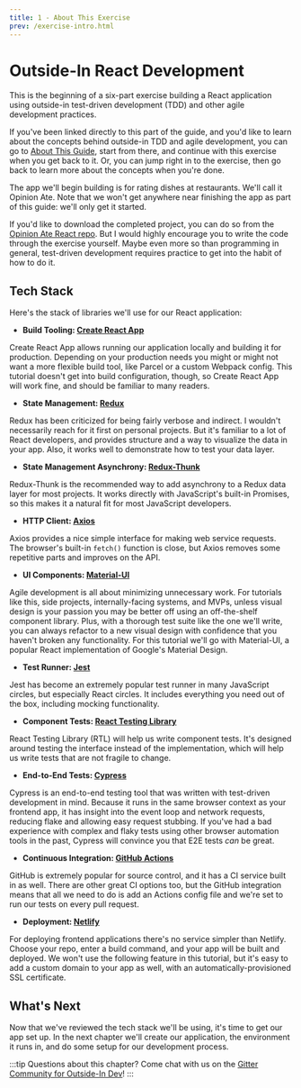 ```yaml
---
title: 1 - About This Exercise
prev: /exercise-intro.html
---
```


# Outside-In React Development

This is the beginning of a six-part exercise building a React application using outside-in test-driven development (TDD) and other agile development practices.

If you've been linked directly to this part of the guide, and you'd like to learn about the concepts behind outside-in TDD and agile development, you can go to [About This Guide](/about-this-guide.html), start from there, and continue with this exercise when you get back to it. Or, you can jump right in to the exercise, then go back to learn more about the concepts when you're done.

The app we'll begin building is for rating dishes at restaurants. We'll call it Opinion Ate. Note that we won't get anywhere near finishing the app as part of this guide: we'll only get it started.

If you'd like to download the completed project, you can do so from the [Opinion Ate React repo](https://github.com/CodingItWrong/opinion-ate-react). But I would highly encourage you to write the code through the exercise yourself. Maybe even more so than programming in general, test-driven development requires practice to get into the habit of how to do it.

## Tech Stack
Here's the stack of libraries we'll use for our React application:

* **Build Tooling: [Create React App][create-react-app]**

Create React App allows running our application locally and building it for production. Depending on your production needs you might or might not want a more flexible build tool, like Parcel or a custom Webpack config. This tutorial doesn't get into build configuration, though, so Create React App will work fine, and should be familiar to many readers.

* **State Management: [Redux][redux]**

Redux has been criticized for being fairly verbose and indirect. I wouldn't necessarily reach for it first on personal projects. But it's familiar to a lot of React developers, and provides structure and a way to visualize the data in your app. Also, it works well to demonstrate how to test your data layer.

* **State Management Asynchrony: [Redux-Thunk][redux-thunk]**

Redux-Thunk is the recommended way to add asynchrony to a Redux data layer for most projects. It works directly with JavaScript's built-in Promises, so this makes it a natural fit for most JavaScript developers.

* **HTTP Client: [Axios][axios]**

Axios provides a nice simple interface for making web service requests. The browser's built-in `fetch()` function is close, but Axios removes some repetitive parts and improves on the API.

* **UI Components: [Material-UI][material-ui]**

Agile development is all about minimizing unnecessary work. For tutorials like this, side projects, internally-facing systems, and MVPs, unless visual design is your passion you may be better off using an off-the-shelf component library. Plus, with a thorough test suite like the one we'll write, you can always refactor to a new visual design with confidence that you haven't broken any functionality. For this tutorial we'll go with Material-UI, a popular React implementation of Google's Material Design.

* **Test Runner: [Jest]**

Jest has become an extremely popular test runner in many JavaScript circles, but especially React circles. It includes everything you need out of the box, including mocking functionality.

* **Component Tests: [React Testing Library][react-testing-library]**

React Testing Library (RTL) will help us write component tests. It's designed around testing the interface instead of the implementation, which will help us write tests that are not fragile to change.

* **End-to-End Tests: [Cypress][cypress]**

Cypress is an end-to-end testing tool that was written with test-driven development in mind. Because it runs in the same browser context as your frontend app, it has insight into the event loop and network requests, reducing flake and allowing easy request stubbing. If you've had a bad experience with complex and flaky tests using other browser automation tools in the past, Cypress will convince you that E2E tests *can* be great.

* **Continuous Integration: [GitHub Actions][github-actions]**

GitHub is extremely popular for source control, and it has a CI service built in as well. There are other great CI options too, but the GitHub integration means that all we need to do is add an Actions config file and we're set to run our tests on every pull request.

* **Deployment: [Netlify][netlify]**

For deploying frontend applications there's no service simpler than Netlify. Choose your repo, enter a build command, and your app will be built and deployed. We won't use the following feature in this tutorial, but it's easy to add a custom domain to your app as well, with an automatically-provisioned SSL certificate.

## What's Next

Now that we've reviewed the tech stack we'll be using, it's time to get our app set up. In the next chapter we'll create our application, the environment it runs in, and do some setup for our development process.

[axios]: https://axios-http.com/
[create-react-app]: https://create-react-app.dev/
[cypress]: https://www.cypress.io/
[github-actions]: https://github.com/features/actions
[jest]: https://jestjs.io/
[material-ui]: https://v4.mui.com/
[netlify]: https://www.netlify.com/
[react-testing-library]: https://testing-library.com/react
[redux]: https://redux.js.org/
[redux-thunk]: https://github.com/reduxjs/redux-thunk

:::tip
Questions about this chapter? Come chat with us on the [Gitter Community for Outside-In Dev](https://gitter.im/outsideindev/community)!
:::

